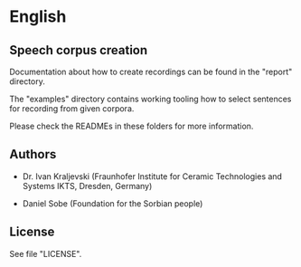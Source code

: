 # English

## Speech corpus creation

Documentation about how to create recordings can be found in the "report" directory.

The "examples" directory contains working tooling how to select sentences for recording from given corpora.

Please check the READMEs in these folders for more information.

## Authors

- Dr. Ivan Kraljevski (Fraunhofer Institute for Ceramic Technologies and Systems IKTS, Dresden, Germany)

- Daniel Sobe (Foundation for the Sorbian people)

## License

See file "LICENSE".

